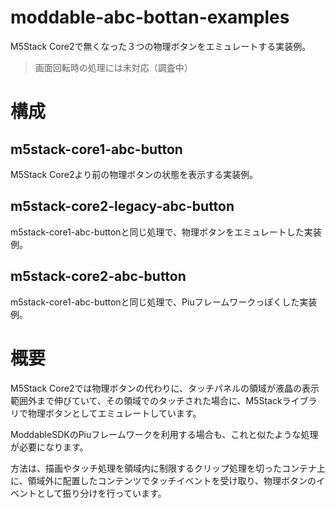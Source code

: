 # moddable-abc-bottan-examples
M5Stack Core2で無くなった３つの物理ボタンをエミュレートする実装例。

>
> 画面回転時の処理には未対応（調査中）
>

# 構成

## m5stack-core1-abc-button
M5Stack Core2より前の物理ボタンの状態を表示する実装例。

## m5stack-core2-legacy-abc-button
m5stack-core1-abc-buttonと同じ処理で、物理ボタンをエミュレートした実装例。

## m5stack-core2-abc-button
m5stack-core1-abc-buttonと同じ処理で、Piuフレームワークっぽくした実装例。

# 概要

M5Stack Core2では物理ボタンの代わりに、タッチパネルの領域が液晶の表示範囲外まで伸びていて、その領域でのタッチされた場合に、M5Stackライブラリで物理ボタンとしてエミュレートしています。

ModdableSDKのPiuフレームワークを利用する場合も、これと似たような処理が必要になります。

方法は、描画やタッチ処理を領域内に制限するクリップ処理を切ったコンテナ上に、領域外に配置したコンテンツでタッチイベントを受け取り、物理ボタンのイベントとして振り分けを行っています。

